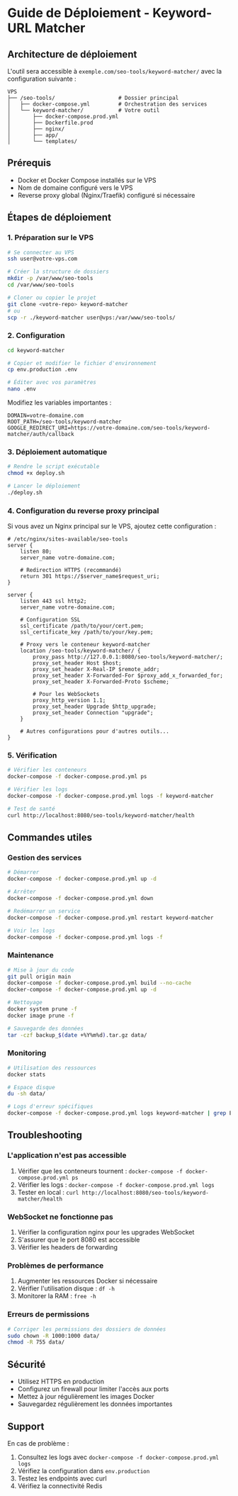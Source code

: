 # Guide de Déploiement - Keyword-URL Matcher

## Architecture de déploiement

L'outil sera accessible à `exemple.com/seo-tools/keyword-matcher/` avec la configuration suivante :

```
VPS
├── /seo-tools/                    # Dossier principal 
│   ├── docker-compose.yml         # Orchestration des services
│   └── keyword-matcher/           # Votre outil
│       ├── docker-compose.prod.yml
│       ├── Dockerfile.prod
│       ├── nginx/
│       ├── app/
│       └── templates/
```

## Prérequis

- Docker et Docker Compose installés sur le VPS
- Nom de domaine configuré vers le VPS
- Reverse proxy global (Nginx/Traefik) configuré si nécessaire

## Étapes de déploiement

### 1. Préparation sur le VPS

```bash
# Se connecter au VPS
ssh user@votre-vps.com

# Créer la structure de dossiers
mkdir -p /var/www/seo-tools
cd /var/www/seo-tools

# Cloner ou copier le projet
git clone <votre-repo> keyword-matcher
# ou
scp -r ./keyword-matcher user@vps:/var/www/seo-tools/
```

### 2. Configuration

```bash
cd keyword-matcher

# Copier et modifier le fichier d'environnement
cp env.production .env

# Éditer avec vos paramètres
nano .env
```

Modifiez les variables importantes :
```env
DOMAIN=votre-domaine.com
ROOT_PATH=/seo-tools/keyword-matcher
GOOGLE_REDIRECT_URI=https://votre-domaine.com/seo-tools/keyword-matcher/auth/callback
```

### 3. Déploiement automatique

```bash
# Rendre le script exécutable
chmod +x deploy.sh

# Lancer le déploiement
./deploy.sh
```

### 4. Configuration du reverse proxy principal

Si vous avez un Nginx principal sur le VPS, ajoutez cette configuration :

```nginx
# /etc/nginx/sites-available/seo-tools
server {
    listen 80;
    server_name votre-domaine.com;

    # Redirection HTTPS (recommandé)
    return 301 https://$server_name$request_uri;
}

server {
    listen 443 ssl http2;
    server_name votre-domaine.com;

    # Configuration SSL
    ssl_certificate /path/to/your/cert.pem;
    ssl_certificate_key /path/to/your/key.pem;

    # Proxy vers le conteneur keyword-matcher
    location /seo-tools/keyword-matcher/ {
        proxy_pass http://127.0.0.1:8080/seo-tools/keyword-matcher/;
        proxy_set_header Host $host;
        proxy_set_header X-Real-IP $remote_addr;
        proxy_set_header X-Forwarded-For $proxy_add_x_forwarded_for;
        proxy_set_header X-Forwarded-Proto $scheme;
        
        # Pour les WebSockets
        proxy_http_version 1.1;
        proxy_set_header Upgrade $http_upgrade;
        proxy_set_header Connection "upgrade";
    }
    
    # Autres configurations pour d'autres outils...
}
```

### 5. Vérification

```bash
# Vérifier les conteneurs
docker-compose -f docker-compose.prod.yml ps

# Vérifier les logs
docker-compose -f docker-compose.prod.yml logs -f keyword-matcher

# Test de santé
curl http://localhost:8080/seo-tools/keyword-matcher/health
```

## Commandes utiles

### Gestion des services
```bash
# Démarrer
docker-compose -f docker-compose.prod.yml up -d

# Arrêter
docker-compose -f docker-compose.prod.yml down

# Redémarrer un service
docker-compose -f docker-compose.prod.yml restart keyword-matcher

# Voir les logs
docker-compose -f docker-compose.prod.yml logs -f
```

### Maintenance
```bash
# Mise à jour du code
git pull origin main
docker-compose -f docker-compose.prod.yml build --no-cache
docker-compose -f docker-compose.prod.yml up -d

# Nettoyage
docker system prune -f
docker image prune -f

# Sauvegarde des données
tar -czf backup_$(date +%Y%m%d).tar.gz data/
```

### Monitoring
```bash
# Utilisation des ressources
docker stats

# Espace disque
du -sh data/

# Logs d'erreur spécifiques
docker-compose -f docker-compose.prod.yml logs keyword-matcher | grep ERROR
```

## Troubleshooting

### L'application n'est pas accessible
1. Vérifier que les conteneurs tournent : `docker-compose -f docker-compose.prod.yml ps`
2. Vérifier les logs : `docker-compose -f docker-compose.prod.yml logs`
3. Tester en local : `curl http://localhost:8080/seo-tools/keyword-matcher/health`

### WebSocket ne fonctionne pas
1. Vérifier la configuration nginx pour les upgrades WebSocket
2. S'assurer que le port 8080 est accessible
3. Vérifier les headers de forwarding

### Problèmes de performance
1. Augmenter les ressources Docker si nécessaire
2. Vérifier l'utilisation disque : `df -h`
3. Monitorer la RAM : `free -h`

### Erreurs de permissions
```bash
# Corriger les permissions des dossiers de données
sudo chown -R 1000:1000 data/
chmod -R 755 data/
```

## Sécurité

- Utilisez HTTPS en production
- Configurez un firewall pour limiter l'accès aux ports
- Mettez à jour régulièrement les images Docker
- Sauvegardez régulièrement les données importantes

## Support

En cas de problème :
1. Consultez les logs avec `docker-compose -f docker-compose.prod.yml logs`
2. Vérifiez la configuration dans `env.production`
3. Testez les endpoints avec curl
4. Vérifiez la connectivité Redis 